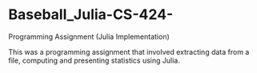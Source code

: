 # Baseball_Julia-CS-424-
Programming Assignment (Julia Implementation)

This was a programming assignment that involved extracting data from a file, computing and presenting statistics using Julia.
